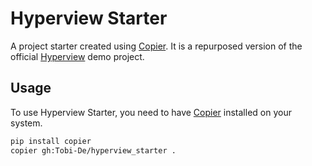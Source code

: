 # Hyperview Starter

A project starter created using [Copier](https://github.com/copier-org/copier). It is a repurposed version of the official [Hyperview](https://github.com/instawork/hyperview) demo project.

## Usage

To use Hyperview Starter, you need to have [Copier](https://github.com/copier-org/copier) installed on your system.

```bash
pip install copier
copier gh:Tobi-De/hyperview_starter .
```

